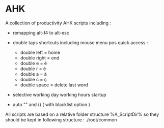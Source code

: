 # AHK
A collection of productivity AHK scripts including :

- remapping alt-f4 to alt-esc
- double taps shortcuts including mouse menu pos quick access :
  - double left = home
  - double right = end
  - double e = é
  - double r = è
  - double a = à
  - double c = ç
  - double space = delete last word
  
- selective working day working hours startup
- auto "" and () ( with blacklist option )

All scripts are based on a relative folder structure %A_ScriptDir% so they should be kept in following structure :
./root/common
